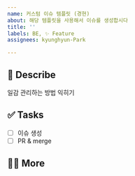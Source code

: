 ```yaml
---
name: 커스텀 이슈 템플릿 (경현)
about: 해당 템플릿을 사용해서 이슈를 생성합시다
title: ''
labels: BE, ✨ Feature
assignees: kyunghyun-Park

---
```


## 📄 Describe
일감 관리하는 방법 익히기

## ✅ Tasks
- [ ] 이슈 생성
- [ ] PR & merge

## 🙋🏻 More
